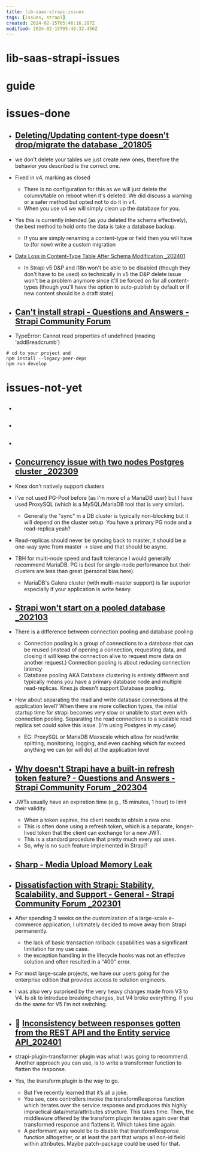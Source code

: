 ```yaml
---
title: lib-saas-strapi-issues
tags: [issues, strapi]
created: 2024-02-15T05:46:16.207Z
modified: 2024-02-15T05:46:32.456Z
---
```


# lib-saas-strapi-issues

# guide

# issues-done
- ## [Deleting/Updating content-type doesn't drop/migrate the database _201805](https://github.com/strapi/strapi/issues/1114)
- we don't delete your tables we just create new ones, therefore the behavior you described is the correct one.

- Fixed in v4, marking as closed
  - There is no configuration for this as we will just delete the column/table on reboot when it's deleted. We did discuss a warning or a safer method but opted not to do it in v4. 
  - When you use v4 we will simply clean up the database for you.

- Yes this is currently intended (as you deleted the schema effectively), the best method to hold onto the data is take a database backup.
  - If you are simply renaming a content-type or field then you will have to (for now) write a custom migration

- [Data Loss in Content-Type Table After Schema Modification _202401](https://github.com/strapi/strapi/issues/19141)
  - In Strapi v5 D&P and i18n won't be able to be disabled (though they don't have to be used) so technically in v5 the D&P delete issue won't be a problem anymore since it'll be forced on for all content-types (though you'll have the option to auto-publish by default or if new content should be a draft state).

- ## [Can't install strapi - Questions and Answers - Strapi Community Forum](https://forum.strapi.io/t/cant-install-strapi/33500)
- TypeError: Cannot read properties of undefined (reading 'addBreadcrumb')

```shell
# cd to your project and
npm install --legacy-peer-deps
npm run develop
```

# issues-not-yet
- ## 

- ## 

- ## 

- ## [Concurrency issue with two nodes Postgres cluster _202309](https://github.com/strapi/strapi/issues/17929)
- Knex don't natively support clusters

- I've not used PG-Pool before (as I'm more of a MariaDB user) but I have used ProxySQL (which is a MySQL/MariaDB tool that is very similar).
  - Generally the "sync" in a DB cluster is typically non-blocking but it will depend on the cluster setup. You have a primary PG node and a read-replica yeah?
- Read-replicas should never be syncing back to master, it should be a one-way sync from master -> slave and that should be async.

- TBH for multi-node speed and fault tolerance I would generally recommend MariaDB. PG is best for single-node performance but their clusters are less than great (personal bias here).
  - MariaDB's Galera cluster (with multi-master support) is far superior especially if your application is write heavy.

- ## [Strapi won't start on a pooled database  _202103](https://github.com/strapi/strapi/issues/9546)
- There is a difference between connection pooling and database pooling
  - Connection pooling is a group of connections to a database that can be reused (instead of opening a connection, requesting data, and closing it will keep the connection alive to request more data on another request.) Connection pooling is about reducing connection latency
  - Database pooling AKA Database clustering is entirely different and typically means you have a primary database node and multiple read-replicas. Knex.js doesn't support Database pooling.

- How about separating the read and write database connections at the application level? When there are more collection types, the initial startup time for strapi becomes very slow or unable to start even with connection pooling. Separating the read connections to a scalable read replica set could solve this issue. (I'm using Postgres in my case)
  - EG: ProxySQL or MariaDB Maxscale which allow for read/write splitting, monitoring, logging, and even caching which far exceed anything we can (or will do) at the application level

- ## [Why doesn't Strapi have a built-in refresh token feature? - Questions and Answers - Strapi Community Forum _202304](https://forum.strapi.io/t/why-doesnt-strapi-have-a-built-in-refresh-token-feature/27543)
- JWTs usually have an expiration time (e.g., 15 minutes, 1 hour) to limit their validity. 
  - When a token expires, the client needs to obtain a new one. 
  - This is often done using a refresh token, which is a separate, longer-lived token that the client can exchange for a new JWT. 
  - This is a standard procedure that pretty much every api uses. 
  - So, why is no such feature implemented in Strapi?

- ## [Sharp - Media Upload Memory Leak](https://github.com/strapi/strapi/issues/14417)

- ## [Dissatisfaction with Strapi: Stability, Scalability, and Support - General - Strapi Community Forum _202301](https://forum.strapi.io/t/dissatisfaction-with-strapi-stability-scalability-and-support/24854)
- After spending 3 weeks on the customization of a large-scale e-commerce application, I ultimately decided to move away from Strapi permanently.
  - the lack of basic transaction rollback capabilities was a significant limitation for my use case.
  - the exception handling in the lifecycle hooks was not an effective solution and often resulted in a “400” error.
- For most large-scale projects, we have our users going for the enterprise edition that provides access to solution engineers. 

- I was also very surprised by the very heavy changes made from V3 to V4. Is ok to introduce breaking changes, but V4 broke everything. If you do the same for V5 I’m not switching.

- ## 🐛 [Inconsistency between responses gotten from the REST API and the Entity service API_202401](https://forum.strapi.io/t/inconsistency-between-responses-gotten-from-the-rest-api-and-the-entity-service-api/34975)
- strapi-plugin-transformer plugin was what I was going to recommend. Another approach you can use, is to write a transformer function to flatten the response.

- Yes, the transform plugin is the way to go. 
  - But I’ve recently learned that it’s all a joke. 
  - You see, core controllers invoke the transformResponse function which iterates over the service response and produces this highly impractical data/meta/attributes structure. This takes time. Then, the middleware offered by the transform plugin iterates again over that transformed response and flattens it. Which takes time again. 
  - A performant way would be to disable that transformResponse function alltogether, or at least the part that wraps all non-id field within attributes. Maybe patch-package could be used for that.
